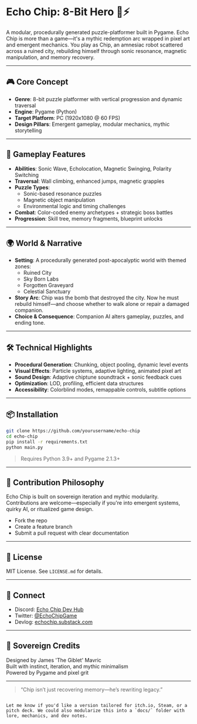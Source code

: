 # Echo Chip: 8-Bit Hero 🧠⚡

A modular, procedurally generated puzzle-platformer built in Pygame. Echo Chip is more than a game—it's a mythic redemption arc wrapped in pixel art and emergent mechanics. You play as Chip, an amnesiac robot scattered across a ruined city, rebuilding himself through sonic resonance, magnetic manipulation, and memory recovery.

---

## 🎮 Core Concept

- **Genre**: 8-bit puzzle platformer with vertical progression and dynamic traversal
- **Engine**: Pygame (Python)
- **Target Platform**: PC (1920x1080 @ 60 FPS)
- **Design Pillars**: Emergent gameplay, modular mechanics, mythic storytelling

---

## 🧩 Gameplay Features

- **Abilities**: Sonic Wave, Echolocation, Magnetic Swinging, Polarity Switching
- **Traversal**: Wall climbing, enhanced jumps, magnetic grapples
- **Puzzle Types**:
  - Sonic-based resonance puzzles
  - Magnetic object manipulation
  - Environmental logic and timing challenges
- **Combat**: Color-coded enemy archetypes + strategic boss battles
- **Progression**: Skill tree, memory fragments, blueprint unlocks

---

## 🌍 World & Narrative

- **Setting**: A procedurally generated post-apocalyptic world with themed zones:
  - Ruined City
  - Sky Born Labs
  - Forgotten Graveyard
  - Celestial Sanctuary
- **Story Arc**: Chip was the bomb that destroyed the city. Now he must rebuild himself—and choose whether to walk alone or repair a damaged companion.
- **Choice & Consequence**: Companion AI alters gameplay, puzzles, and ending tone.

---

## 🛠️ Technical Highlights

- **Procedural Generation**: Chunking, object pooling, dynamic level events
- **Visual Effects**: Particle systems, adaptive lighting, animated pixel art
- **Sound Design**: Adaptive chiptune soundtrack + sonic feedback cues
- **Optimization**: LOD, profiling, efficient data structures
- **Accessibility**: Colorblind modes, remappable controls, subtitle options

---

## 📦 Installation

```bash
git clone https://github.com/yourusername/echo-chip
cd echo-chip
pip install -r requirements.txt
python main.py
```

> Requires Python 3.9+ and Pygame 2.1.3+

---

## 🧠 Contribution Philosophy

Echo Chip is built on sovereign iteration and mythic modularity. Contributions are welcome—especially if you're into emergent systems, quirky AI, or ritualized game design.

- Fork the repo
- Create a feature branch
- Submit a pull request with clear documentation

---

## 📜 License

MIT License. See `LICENSE.md` for details.

---

## 💬 Connect

- Discord: [Echo Chip Dev Hub](#)
- Twitter: [@EchoChipGame](#)
- Devlog: [echochip.substack.com](#)

---

## 🧙 Sovereign Credits

Designed by James 'The Giblet' Mavric  
Built with instinct, iteration, and mythic minimalism  
Powered by Pygame and pixel grit

---

> “Chip isn’t just recovering memory—he’s rewriting legacy.”

```

Let me know if you'd like a version tailored for itch.io, Steam, or a pitch deck. We could also modularize this into a `docs/` folder with lore, mechanics, and dev notes.
